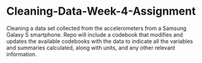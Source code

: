 # Cleaning-Data-Week-4-Assignment
Cleaning a data set collected from the accelerometers from a Samsung Galaxy S smartphone. Repo will include a codebook that modifies and updates the available codebooks with the data to indicate all the variables and summaries calculated, along with units, and any other relevant information.
